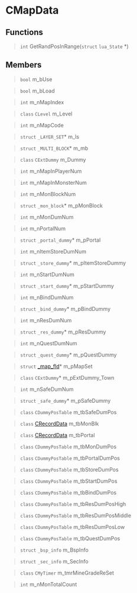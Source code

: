 # CMapData
 
## Functions
 
> `int` GetRandPosInRange(`struct` `lua_State` *)
 
## Members
 
> `bool` m_bUse
 
> `bool` m_bLoad
 
> `int` m_nMapIndex
 
> `class` `CLevel` m_Level
 
> `int` m_nMapCode
 
> `struct` `_LAYER_SET`* m_ls
 
> `struct` `_MULTI_BLOCK`* m_mb
 
> `class` `CExtDummy` m_Dummy
 
> `int` m_nMapInPlayerNum
 
> `int` m_nMapInMonsterNum
 
> `int` m_nMonBlockNum
 
> `struct` `_mon_block`* m_pMonBlock
 
> `int` m_nMonDumNum
 
> `int` m_nPortalNum
 
> `struct` `_portal_dummy`* m_pPortal
 
> `int` m_nItemStoreDumNum
 
> `struct` `_store_dummy`* m_pItemStoreDummy
 
> `int` m_nStartDumNum
 
> `struct` `_start_dummy`* m_pStartDummy
 
> `int` m_nBindDumNum
 
> `struct` `_bind_dummy`* m_pBindDummy
 
> `int` m_nResDumNum
 
> `struct` `_res_dummy`* m_pResDummy
 
> `int` m_nQuestDumNum
 
> `struct` `_quest_dummy`* m_pQuestDummy
 
> `struct` [_map_fld](lua/classes/_map_fld.md)* m_pMapSet
 
> `class` `CExtDummy`* m_pExtDummy_Town
 
> `int` m_nSafeDumNum
 
> `struct` `_safe_dummy`* m_pSafeDummy
 
> `class` `CDummyPosTable` m_tbSafeDumPos
 
> `class` [CRecordData](lua/classes/CRecordData.md) m_tbMonBlk
 
> `class` [CRecordData](lua/classes/CRecordData.md) m_tbPortal
 
> `class` `CDummyPosTable` m_tbMonDumPos
 
> `class` `CDummyPosTable` m_tbPortalDumPos
 
> `class` `CDummyPosTable` m_tbStoreDumPos
 
> `class` `CDummyPosTable` m_tbStartDumPos
 
> `class` `CDummyPosTable` m_tbBindDumPos
 
> `class` `CDummyPosTable` m_tbResDumPosHigh
 
> `class` `CDummyPosTable` m_tbResDumPosMiddle
 
> `class` `CDummyPosTable` m_tbResDumPosLow
 
> `class` `CDummyPosTable` m_tbQuestDumPos
 
> `struct` `_bsp_info` m_BspInfo
 
> `struct` `_sec_info` m_SecInfo
 
> `class` `CMyTimer` m_tmrMineGradeReSet
 
> `int` m_nMonTotalCount
 
